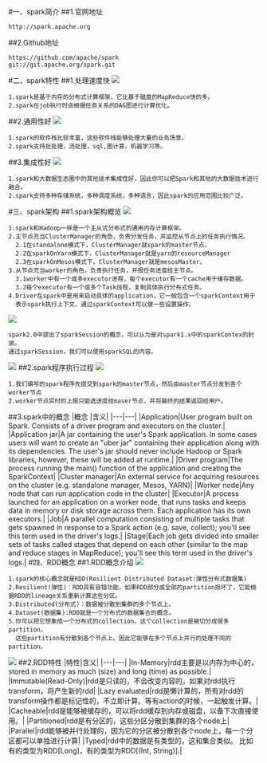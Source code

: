 #一、spark简介
##1.官网地址
```
http://spark.apache.org
```
##2.Github地址
```
https://github.com/apache/spark
git://git.apache.org/spark.git
```
#二、spark特性
##1.处理速度快
![](images/logistic-regression.png) 
```
1.spark是基于内存的分布式计算框架，它比基于磁盘的MapReduce快的多。
2.spark在job执行时会根据任务关系的DAG图进行计算优化。
```
##2.通用性好
![](images/spark-stack.png) 
```
1.spark的软件栈比较丰富，这些软件栈能够处理大量的业务场景。
2.spark支持批处理，流处理，sql,图计算，机器学习等。
```
##3.集成性好
![](images/spark-runs-everywhere.png) 
```
1.spark和大数据生态圈中的其他技术集成性好，因此你可以把Spark和其他的大数据技术进行融合。
2.spark支持多种存储系统，多种调度系统，多种语言，因此spark的应用范围比较广泛。
```
#三、spark架构
##1.spark架构概览
![](images/cluster-overview.png) 
```
1.spark和Hadoop一样是一个主从式分布式的通用内存计算框架。
2.主节点充当ClusterManager的角色，负责分发任务，并监控从节点上的任务执行情况。
  2.1在standalone模式下，ClusterManager就spark的master节点。
  2.2在sparkOnYarn模式下，ClusterManager就是yarn的resourceManager
  2.3在sparkOnMesos模式下，ClusterManager就是mesosMaster。
3.从节点充当worker的角色，负责执行任务，并报任务进度给主节点。
  3.1worker中有一个或多executor进程，每个executor有一个cache用于缓存数据。
  3.2每个executor有一个或多个Task线程，复制具体执行分布式任务。
4.Driver在spark中是用来启动具体的application，它一般包含一个sparkContext用于
  表示spark执行上下文，通过sparkContext可以做一些设置操作。
```
![](images/Snip20161217_2.png) 
```
spark2.0中提出了sparkSession的概念，可以认为是对spark1.x中的sparkContex的封装。
通过sparkSession，我们可以使用sparkSQL的内容。
```
![](images/sparkapp-sparkcontext-master-slaves.png) 
##2.spark程序执行过程
![](images/spark-submit-master-workers.png) 
```
1.我们编写的spark程序先提交到spark的master节点，然后由master节点分发到各个worker节点
2.worker节点实时的上报只能选进度给maser节点，并将最终的结果返回给用户。
```
##3.spark中的概念
|概念    |含义|
|---|---|
|Application|User program built on Spark. Consists of a driver program and executors on the cluster.|
|Application jar|A jar containing the user's Spark application. In some cases users will want to create an "uber jar" containing their application along with its dependencies. The user's jar should never include Hadoop or Spark libraries, however, these will be added at runtime.|
|Driver program|The process running the main() function of the application and creating the SparkContext|
|Cluster manager|An external service for acquiring resources on the cluster (e.g. standalone manager, Mesos, YARN)|
|Worker node|Any node that can run application code in the cluster|
|Executor|A process launched for an application on a worker node, that runs tasks and keeps data in memory or disk storage across them. Each application has its own executors.|
|Job|A parallel computation consisting of multiple tasks that gets spawned in response to a Spark action (e.g. save, collect); you'll see this term used in the driver's logs.|
|Stage|Each job gets divided into smaller sets of tasks called stages that depend on each other (similar to the map and reduce stages in MapReduce); you'll see this term used in the driver's logs.|
#四、RDD概念
##1.RDD概念介绍
![](images/spark-rdds.png) 
```
1.spark的核心概念就是RDD(Resilient Distributed Dataset:弹性分布式数据集)
2.Resilient(弹性)：RDD具有容错功能，如果RDD部分或全部的partition损坏了，它能根据RDD的lineage关系重新计算这些分区。
3.Distributed(分布式)：数据被分散到集群的多个节点上。
4.Dataset(数据集):RDD就是一个分布式的数据集合的概念。
5.你可以把它想象成一个分布式的collection，这个collection是被切分成很多partition，
  这些partition有分散到各个节点上。因此它能够在多个节点上并行的处理不同的partition。
```
![](images/spark-rdd-partitioned-distributed.png) 
##2.RDD特性
|特性|含义|
|---|---|
|In-Memory|rdd主要是以内存为中心的，stored in memory as much (size) and long (time) as possible.|
|Immutable(Read-Only)|rdd是只读的，不会改变内容的。如果对rdd执行transform，将产生新的rdd|
|Lazy evaluated|rdd是懒计算的，所有对rdd的transform操作都是标记性的，不立即计算。等有action的时候，一起触发计算。|
|Cacheable|rdd是能够被缓存的，可以将rdd缓存到内存或磁盘，以备下次直接使用。|
|Partitioned|rdd是有分区的，这些分区分散到集群的各个node上|
|Parallel|rdd能够被并行处理的，因为它的分区被分散到各个node上，每一个分区都可以单独进行计算|
|Typed|rdd中的数据是有类型的，这和集合类似。 比如有的类型为RDD[Long]，有的类型为RDD[(Int, String)].|